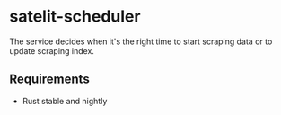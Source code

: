 # satelit-scheduler

The service decides when it's the right time to start scraping data or to update scraping index.

## Requirements

- Rust stable and nightly
